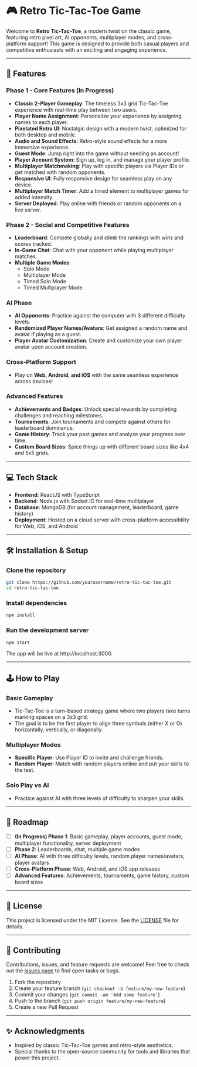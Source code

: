 # 🎮 Retro Tic-Tac-Toe Game

Welcome to **Retro Tic-Tac-Toe**, a modern twist on the classic game, featuring retro pixel art, AI opponents, multiplayer modes, and cross-platform support! This game is designed to provide both casual players and competitive enthusiasts with an exciting and engaging experience.

---

## 🚀 Features

### **Phase 1 - Core Features (In Progress)**
- **Classic 2-Player Gameplay**: The timeless 3x3 grid Tic-Tac-Toe experience with real-time play between two users.
- **Player Name Assignment**: Personalize your experience by assigning names to each player.
- **Pixelated Retro UI**: Nostalgic design with a modern twist, optimized for both desktop and mobile.
- **Audio and Sound Effects**: Retro-style sound effects for a more immersive experience.
- **Guest Mode**: Jump right into the game without needing an account!
- **Player Account System**: Sign up, log in, and manage your player profile.
- **Multiplayer Matchmaking**: Play with specific players via Player IDs or get matched with random opponents.
- **Responsive UI**: Fully responsive design for seamless play on any device.
- **Multiplayer Match Timer**: Add a timed element to multiplayer games for added intensity.
- **Server Deployed**: Play online with friends or random opponents on a live server.

### **Phase 2 - Social and Competitive Features**
- **Leaderboard**: Compete globally and climb the rankings with wins and scores tracked.
- **In-Game Chat**: Chat with your opponent while playing multiplayer matches.
- **Multiple Game Modes**:
  - Solo Mode
  - Multiplayer Mode
  - Timed Solo Mode
  - Timed Multiplayer Mode

### **AI Phase**
- **AI Opponents**: Practice against the computer with 3 different difficulty levels.
- **Randomized Player Names/Avatars**: Get assigned a random name and avatar if playing as a guest.
- **Player Avatar Customization**: Create and customize your own player avatar upon account creation.

### **Cross-Platform Support**
- Play on **Web, Android, and iOS** with the same seamless experience across devices!

### **Advanced Features**
- **Achievements and Badges**: Unlock special rewards by completing challenges and reaching milestones.
- **Tournaments**: Join tournaments and compete against others for leaderboard dominance.
- **Game History**: Track your past games and analyze your progress over time.
- **Custom Board Sizes**: Spice things up with different board sizes like 4x4 and 5x5 grids.

---

## 💻 Tech Stack
- **Frontend**: ReactJS with TypeScript
- **Backend**: Node.js with Socket.IO for real-time multiplayer
- **Database**: MongoDB (for account management, leaderboard, game history)
- **Deployment**: Hosted on a cloud server with cross-platform accessibility for Web, iOS, and Android

---

## 🛠️ Installation & Setup

### **Clone the repository**
```bash
git clone https://github.com/yourusername/retro-tic-tac-toe.git
cd retro-tic-tac-toe
```
### **Install dependencies**
```bash
npm install
```
### **Run the development server**
```bash
npm start
```
The app will be live at http://localhost:3000.

---

## 🕹️ How to Play

### **Basic Gameplay**
- Tic-Tac-Toe is a turn-based strategy game where two players take turns marking spaces on a 3x3 grid.
- The goal is to be the first player to align three symbols (either X or O) horizontally, vertically, or diagonally.

### **Multiplayer Modes**
- **Specific Player**: Use Player ID to invite and challenge friends.
- **Random Player**: Match with random players online and put your skills to the test.

### **Solo Play vs AI**
- Practice against AI with three levels of difficulty to sharpen your skills.

---

## 🎯 Roadmap

- [ ] **(In Progress) Phase 1**: Basic gameplay, player accounts, guest mode, multiplayer functionality, server deployment 
- [ ] **Phase 2**: Leaderboards, chat, multiple game modes
- [ ] **AI Phase**: AI with three difficulty levels, random player names/avatars, player avatars
- [ ] **Cross-Platform Phase**: Web, Android, and iOS app releases
- [ ] **Advanced Features**: Achievements, tournaments, game history, custom board sizes

---

## 📜 License

This project is licensed under the MIT License. See the [LICENSE](LICENSE) file for details.

---

## 🤝 Contributing

Contributions, issues, and feature requests are welcome! Feel free to check out the [issues page](https://github.com/yourusername/retro-tic-tac-toe/issues) to find open tasks or bugs.

1. Fork the repository
2. Create your feature branch (`git checkout -b feature/my-new-feature`)
3. Commit your changes (`git commit -am 'Add some feature'`)
4. Push to the branch (`git push origin feature/my-new-feature`)
5. Create a new Pull Request

---

## ✨ Acknowledgments

- Inspired by classic Tic-Tac-Toe games and retro-style aesthetics.
- Special thanks to the open-source community for tools and libraries that power this project.
